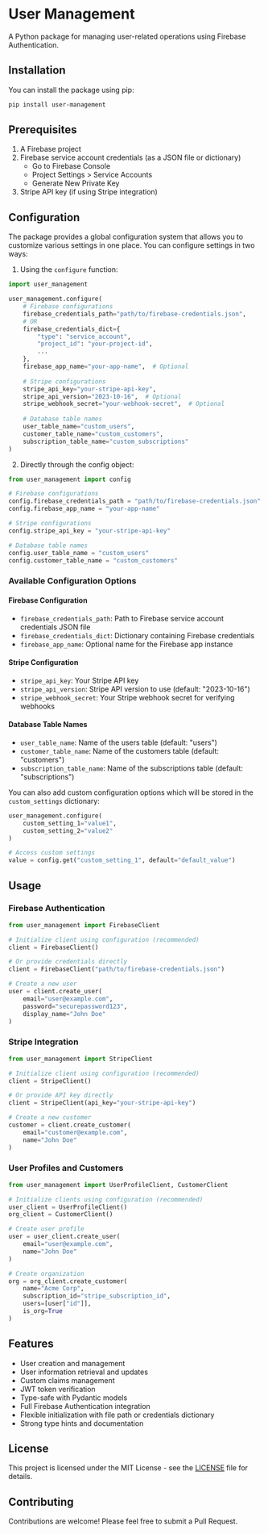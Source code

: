 # User Management

A Python package for managing user-related operations using Firebase Authentication.

## Installation

You can install the package using pip:

```bash
pip install user-management
```

## Prerequisites

1. A Firebase project
2. Firebase service account credentials (as a JSON file or dictionary)
   - Go to Firebase Console
   - Project Settings > Service Accounts
   - Generate New Private Key
3. Stripe API key (if using Stripe integration)

## Configuration

The package provides a global configuration system that allows you to customize various settings in one place. You can configure settings in two ways:

1. Using the `configure` function:
```python
import user_management

user_management.configure(
    # Firebase configurations
    firebase_credentials_path="path/to/firebase-credentials.json",
    # OR
    firebase_credentials_dict={
        "type": "service_account",
        "project_id": "your-project-id",
        ...
    },
    firebase_app_name="your-app-name",  # Optional
    
    # Stripe configurations
    stripe_api_key="your-stripe-api-key",
    stripe_api_version="2023-10-16",  # Optional
    stripe_webhook_secret="your-webhook-secret",  # Optional
    
    # Database table names
    user_table_name="custom_users",
    customer_table_name="custom_customers",
    subscription_table_name="custom_subscriptions"
)
```

2. Directly through the config object:
```python
from user_management import config

# Firebase configurations
config.firebase_credentials_path = "path/to/firebase-credentials.json"
config.firebase_app_name = "your-app-name"

# Stripe configurations
config.stripe_api_key = "your-stripe-api-key"

# Database table names
config.user_table_name = "custom_users"
config.customer_table_name = "custom_customers"
```

### Available Configuration Options

#### Firebase Configuration
- `firebase_credentials_path`: Path to Firebase service account credentials JSON file
- `firebase_credentials_dict`: Dictionary containing Firebase credentials
- `firebase_app_name`: Optional name for the Firebase app instance

#### Stripe Configuration
- `stripe_api_key`: Your Stripe API key
- `stripe_api_version`: Stripe API version to use (default: "2023-10-16")
- `stripe_webhook_secret`: Your Stripe webhook secret for verifying webhooks

#### Database Table Names
- `user_table_name`: Name of the users table (default: "users")
- `customer_table_name`: Name of the customers table (default: "customers")
- `subscription_table_name`: Name of the subscriptions table (default: "subscriptions")

You can also add custom configuration options which will be stored in the `custom_settings` dictionary:
```python
user_management.configure(
    custom_setting_1="value1",
    custom_setting_2="value2"
)

# Access custom settings
value = config.get("custom_setting_1", default="default_value")
```

## Usage

### Firebase Authentication

```python
from user_management import FirebaseClient

# Initialize client using configuration (recommended)
client = FirebaseClient()

# Or provide credentials directly
client = FirebaseClient("path/to/firebase-credentials.json")

# Create a new user
user = client.create_user(
    email="user@example.com",
    password="securepassword123",
    display_name="John Doe"
)
```

### Stripe Integration

```python
from user_management import StripeClient

# Initialize client using configuration (recommended)
client = StripeClient()

# Or provide API key directly
client = StripeClient(api_key="your-stripe-api-key")

# Create a new customer
customer = client.create_customer(
    email="customer@example.com",
    name="John Doe"
)
```

### User Profiles and Customers

```python
from user_management import UserProfileClient, CustomerClient

# Initialize clients using configuration (recommended)
user_client = UserProfileClient()
org_client = CustomerClient()

# Create user profile
user = user_client.create_user(
    email="user@example.com",
    name="John Doe"
)

# Create organization
org = org_client.create_customer(
    name="Acme Corp",
    subscription_id="stripe_subscription_id",
    users=[user["id"]],
    is_org=True
)
```

## Features

- User creation and management
- User information retrieval and updates
- Custom claims management
- JWT token verification
- Type-safe with Pydantic models
- Full Firebase Authentication integration
- Flexible initialization with file path or credentials dictionary
- Strong type hints and documentation

## License

This project is licensed under the MIT License - see the [LICENSE](LICENSE) file for details.

## Contributing

Contributions are welcome! Please feel free to submit a Pull Request.